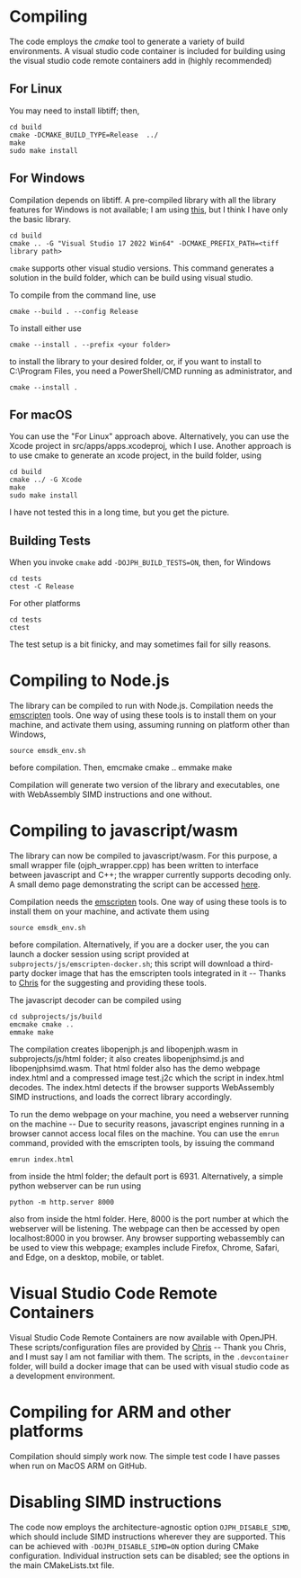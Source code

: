 # Compiling #

The code employs the *cmake* tool to generate a variety of build environments.  A visual studio code container is included for building using
the visual studio code remote containers add in (highly recommended)

## For Linux ##

You may need to install libtiff; then,

    cd build
    cmake -DCMAKE_BUILD_TYPE=Release  ../
    make 
    sudo make install

## For Windows ##

Compilation depends on libtiff. A pre-compiled library with all the library features for Windows is not available; I am using [this](https://github.com/aous72/OpenJPH/files/14060335/tiff.zip), but I think I have only the basic library. 

    cd build
    cmake .. -G "Visual Studio 17 2022 Win64" -DCMAKE_PREFIX_PATH=<tiff library path>

`cmake` supports other visual studio versions.  This command generates a solution in the build folder, which can be build using visual studio.

To compile from the command line, use

    cmake --build . --config Release

To install either use 

    cmake --install . --prefix <your folder>

to install the library to your desired folder, or, if you want to install to C:\Program Files, you need a PowerShell/CMD running as administrator, and 

    cmake --install .


## For macOS ##

You can use the "For Linux" approach above.  Alternatively, you can use the Xcode project in src/apps/apps.xcodeproj, which I use.  Another approach is to use cmake to generate an xcode project, in the build folder, using

    cd build
    cmake ../ -G Xcode
    make
    sudo make install

I have not tested this in a long time, but you get the picture.

## Building Tests ##

When you invoke `cmake` add `-DOJPH_BUILD_TESTS=ON`, then, for Windows

    cd tests
    ctest -C Release

For other platforms 

    cd tests
    ctest

The test setup is a bit finicky, and may sometimes fail for silly reasons.

# Compiling to Node.js #

The library can be compiled to run with Node.js.  Compilation needs the [emscripten](https://emscripten.org/) tools. One way of using these tools is to install them on your machine, and activate them using, assuming running on platform other than Windows,

    source emsdk_env.sh
  
before compilation.  Then, 
    emcmake cmake ..
    emmake make

Compilation will generate two version of the library and executables, one with WebAssembly SIMD instructions and one without.


# Compiling to javascript/wasm #

The library can now be compiled to javascript/wasm.  For this purpose, a small wrapper file (ojph_wrapper.cpp) has been written to interface between javascript and C++; the wrapper currently supports decoding only.  A small demo page demonstrating the script can be accessed [here](https://openjph.org/javascript/demo.html).

Compilation needs the [emscripten](https://emscripten.org/) tools. One way of using these tools is to install them on your machine, and activate them using

    source emsdk_env.sh
  
before compilation.  Alternatively, if you are a docker user, the you can launch a docker session using script provided at ```subprojects/js/emscripten-docker.sh```; this script will download a third-party docker image that has the emscripten tools integrated in it -- Thanks to [Chris](https://github.com/chafey) for the suggesting and providing these tools.  

The javascript decoder can be compiled using

    cd subprojects/js/build
    emcmake cmake ..
    emmake make

The compilation creates libopenjph.js and libopenjph.wasm in subprojects/js/html folder; it also creates libopenjphsimd.js and libopenjphsimd.wasm.  That html folder also has the demo webpage index.html and a compressed image test.j2c which the script in index.html decodes. The index.html detects if the browser supports WebAssembly SIMD instructions, and loads the correct library accordingly.  

To run the demo webpage on your machine, you need a webserver running on the machine -- Due to security reasons, javascript engines running in a browser cannot access local files on the machine.  You can use the ```emrun``` command, provided with the emscripten
tools, by issuing the command

    emrun index.html

from inside the html folder; the default port is 6931.
Alternatively, a simple python webserver can be run using

    python -m http.server 8000
  
also from inside the html folder.  Here, 8000 is the port number at which the webserver will be listening.  The webpage can then be accessed by open localhost:8000 in you browser.   Any browser supporting webassembly can be used to view this webpage; examples include Firefox, Chrome, Safari, and Edge, on a desktop, mobile, or tablet.

# Visual Studio Code Remote Containers #

Visual Studio Code Remote Containers are now available with OpenJPH.  These scripts/configuration files are provided by [Chris](https://github.com/chafey) -- Thank you Chris, and I must say I am not familiar with them.
The scripts, in the ```.devcontainer``` folder, will build a docker image that can be used with visual studio code as a development environment.

# Compiling for ARM and other platforms #

Compilation should simply work now.  The simple test code I have passes when run on MacOS ARM on GitHub.

# Disabling SIMD instructions #

The code now employs the architecture-agnostic option `OJPH_DISABLE_SIMD`, which should include SIMD instructions wherever they are supported.  This can be achieved with `-DOJPH_DISABLE_SIMD=ON` option during CMake configuration.  Individual instruction sets can be disabled; see the options in the main CMakeLists.txt file.
